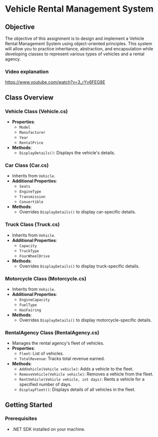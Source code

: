 # Vehicle Rental Management System

## Objective
The objective of this assignment is to design and implement a Vehicle Rental Management System using object-oriented principles. This system will allow you to practice inheritance, abstraction, and encapsulation while developing classes to represent various types of vehicles and a rental agency.

### Video explanation
https://www.youtube.com/watch?v=3_rYv6FEG8E

## Class Overview

### Vehicle Class (Vehicle.cs)
- **Properties**: 
  - `Model`
  - `Manufacturer`
  - `Year`
  - `RentalPrice`
- **Methods**:
  - `DisplayDetails()`: Displays the vehicle's details.

### Car Class (Car.cs)
- Inherits from `Vehicle`.
- **Additional Properties**:
  - `Seats`
  - `EngineType`
  - `Transmission`
  - `Convertible`
- **Methods**:
  - Overrides `DisplayDetails()` to display car-specific details.

### Truck Class (Truck.cs)
- Inherits from `Vehicle`.
- **Additional Properties**:
  - `Capacity`
  - `TruckType`
  - `FourWheelDrive`
- **Methods**:
  - Overrides `DisplayDetails()` to display truck-specific details.

### Motorcycle Class (Motorcycle.cs)
- Inherits from `Vehicle`.
- **Additional Properties**:
  - `EngineCapacity`
  - `FuelType`
  - `HasFairing`
- **Methods**:
  - Overrides `DisplayDetails()` to display motorcycle-specific details.

### RentalAgency Class (RentalAgency.cs)
- Manages the rental agency's fleet of vehicles.
- **Properties**:
  - `Fleet`: List of vehicles.
  - `TotalRevenue`: Tracks total revenue earned.
- **Methods**:
  - `AddVehicle(Vehicle vehicle)`: Adds a vehicle to the fleet.
  - `RemoveVehicle(Vehicle vehicle)`: Removes a vehicle from the fleet.
  - `RentVehicle(Vehicle vehicle, int days)`: Rents a vehicle for a specified number of days.
  - `DisplayFleet()`: Displays details of all vehicles in the fleet.

## Getting Started

### Prerequisites
- .NET SDK installed on your machine.
